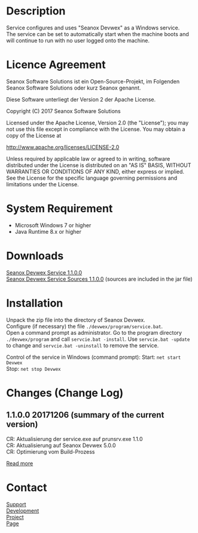 # Description
Service configures and uses "Seanox Devwex" as a Windows service.  
The service can be set to automatically start when the machine boots and will
continue to run with no user logged onto the machine.


# Licence Agreement
Seanox Software Solutions ist ein Open-Source-Projekt, im Folgenden
Seanox Software Solutions oder kurz Seanox genannt.

Diese Software unterliegt der Version 2 der Apache License.

Copyright (C) 2017 Seanox Software Solutions

Licensed under the Apache License, Version 2.0 (the "License"); you may not use
this file except in compliance with the License. You may obtain a copy of the
License at

http://www.apache.org/licenses/LICENSE-2.0  

Unless required by applicable law or agreed to in writing, software distributed
under the License is distributed on an "AS IS" BASIS, WITHOUT WARRANTIES OR
CONDITIONS OF ANY KIND, either express or implied. See the License for the
specific language governing permissions and limitations under the License.


# System Requirement
- Microsoft Windows 7 or higher
- Java Runtime 8.x or higher


# Downloads
[Seanox Devwex Service 1.1.0.0](https://github.com/seanox/devwex-service/raw/master/releases/seanox-devwex-service-1.1.0.0.zip)  
[Seanox Devwex Service Sources 1.1.0.0](https://github.com/seanox/devwex-service/raw/master/releases/seanox-devwex-service-1.1.0.0.zip)
(sources are included in the jar file)


# Installation
Unpack the zip file into the directory of Seanox Devwex.  
Configure (if necessary) the file ``./devwex/program/service.bat``.  
Open a command prompt as administrator.
Go to the program directory ``./devwex/program`` and call ``servcie.bat -install``.
Use ``servcie.bat -update`` to change and ``servcie.bat -uninstall`` to remove the
service.

Control of the service in Windows (command prompt):
Start: ``net start Devwex``  
Stop: ``net stop Devwex``


# Changes (Change Log)
## 1.1.0.0 20171206 (summary of the current version)  
CR: Aktualisierung der service.exe auf prunsrv.exe 1.1.0  
CR: Aktualisierung auf Seanox Devwex 5.0.0  
CR: Optimierung vom Build-Prozess  

[Read more](https://raw.githubusercontent.com/seanox/devwex-service/master/CHANGES)


# Contact
[Support](http://seanox.de/contact?support)  
[Development](http://seanox.de/contact?development)  
[Project](http://seanox.de/contact?service)  
[Page](http://seanox.de/contact)  
